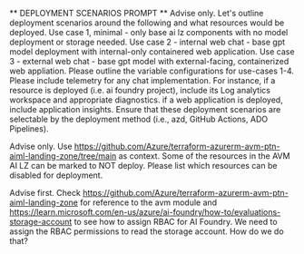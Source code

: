 ** DEPLOYMENT SCENARIOS PROMPT **
Advise only. Let's outline deployment scenarios around the following and what resources would be deployed. Use case 1, minimal - only base ai lz components with no model deployment or storage needed. Use case 2 - internal web chat - base gpt model deployment with internal-only containered web application. Use case 3 - external web chat - base gpt model with external-facing, containerized web appliation. Please outline the variable configurations for use-cases 1-4. Please include telemetry for any chat implementation. For instance, if a resource is deployed (i.e. ai foundry project), include its Log analytics workspace and appropriate diagnostics. if a web application is deployed, include application insights. Ensure that these deployment scenarios are selectable by the deployment method (i.e., azd, GitHub Actions, ADO Pipelines).


Advise only. Use https://github.com/Azure/terraform-azurerm-avm-ptn-aiml-landing-zone/tree/main as context. Some of the resources in the AVM AI LZ can be marked to NOT deploy. Please list which resources can be disabled for deployment.

Advise first. Check https://github.com/Azure/terraform-azurerm-avm-ptn-aiml-landing-zone for reference to the avm module and https://learn.microsoft.com/en-us/azure/ai-foundry/how-to/evaluations-storage-account to see how to assign RBAC for AI Foundry. We need to assign the RBAC permissions to read the storage account. How do we do that?